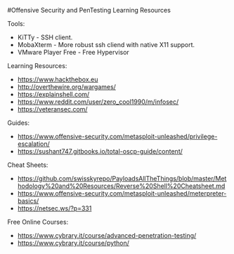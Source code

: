 #Offensive Security and PenTesting Learning Resources

Tools:
  * KiTTy - SSH client.
  * MobaXterm - More robust ssh cliend with native X11 support.
  * VMware Player Free - Free Hypervisor
  
Learning Resources:
  * https://www.hackthebox.eu
  * http://overthewire.org/wargames/
  * https://explainshell.com/
  * https://www.reddit.com/user/zero_cool1990/m/infosec/
  * https://veteransec.com/
  
Guides:
  * https://www.offensive-security.com/metasploit-unleashed/privilege-escalation/
  * https://sushant747.gitbooks.io/total-oscp-guide/content/
  
Cheat Sheets:
  * https://github.com/swisskyrepo/PayloadsAllTheThings/blob/master/Methodology%20and%20Resources/Reverse%20Shell%20Cheatsheet.md
  * https://www.offensive-security.com/metasploit-unleashed/meterpreter-basics/
  * https://netsec.ws/?p=331
  
Free Online Courses:
  * https://www.cybrary.it/course/advanced-penetration-testing/
  * https://www.cybrary.it/course/python/

 
